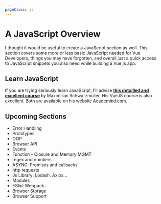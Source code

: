 ```yaml
---
pageClass: js
---
```


# A JavaScript Overview

I thought it would be useful to create a JavaScript section as well.
This section covers some more or less basic JavaScript needed for Vue Developers, things you may have forgotten, and overall just a quick access to JavaScript snippets you also need while building a Vue.js app.

## Learn JavaScript

If you are trying seriously learn JavaScript, I'll advise **[this detailled and excellent course](https://www.udemy.com/course/javascript-the-complete-guide-2020-beginner-advanced/)** by Maximilian Schwarzmüller. His VueJS course is also excellent. Both are available on his website [Academind.com](https://academind.com/).

## Upcoming Sections

- Error Handling
- Prototypes
- OOP
- Browser API
- Events
- Function - Closure and Memory MGMT
- regex and numbers
- ASYNC: Promises and callbacks
- http requests
- Js Library: Lodash, Axios...
- Modules
- ESlint Webpack...
- Browser Storage
- Browser Support
